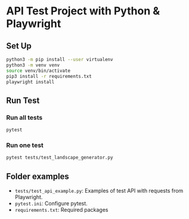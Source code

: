 # API Test Project with Python & Playwright

## Set Up

```bash
python3 -m pip install --user virtualenv
python3 -m venv venv
source venv/bin/activate
pip3 install -r requirements.txt
playwright install
```

## Run Test

### Run all tests

```bash
pytest
```

### Run one test

```bash
pytest tests/test_landscape_generator.py
```

## Folder examples

- `tests/test_api_example.py`: Examples of test API with requests from Playwright.
- `pytest.ini`: Configure pytest.
- `requirements.txt`: Required packages
